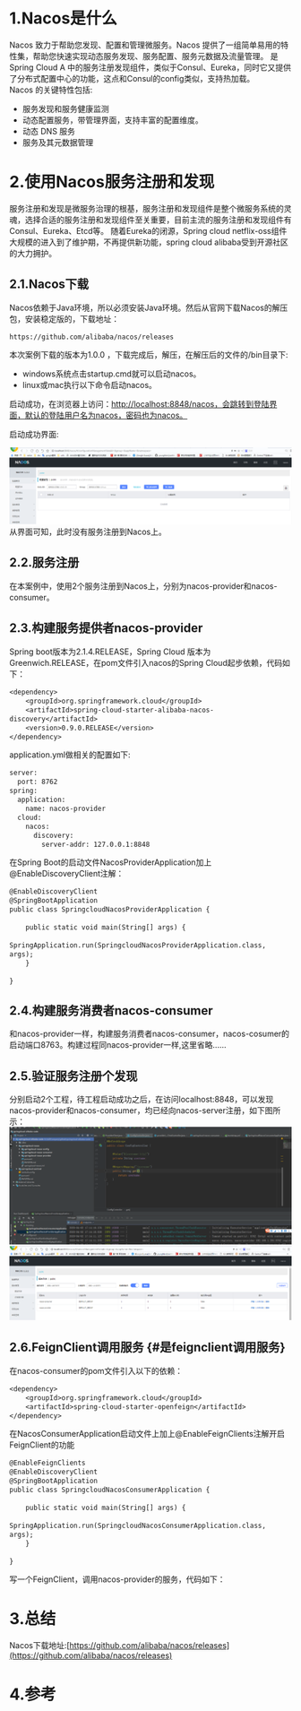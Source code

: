 # 1.Nacos是什么

Nacos 致力于帮助您发现、配置和管理微服务。Nacos 提供了一组简单易用的特性集，帮助您快速实现动态服务发现、服务配置、服务元数据及流量管理。 是Spring Cloud A 中的服务注册发现组件，类似于Consul、Eureka，同时它又提供了分布式配置中心的功能，这点和Consul的config类似，支持热加载。  
Nacos 的关键特性包括:

* 服务发现和服务健康监测
* 动态配置服务，带管理界面，支持丰富的配置维度。
* 动态 DNS 服务
* 服务及其元数据管理

# 2.使用Nacos服务注册和发现

服务注册和发现是微服务治理的根基，服务注册和发现组件是整个微服务系统的灵魂，选择合适的服务注册和发现组件至关重要，目前主流的服务注册和发现组件有Consul、Eureka、Etcd等。 随着Eureka的闭源，Spring cloud netflix-oss组件大规模的进入到了维护期，不再提供新功能，spring cloud alibaba受到开源社区的大力拥护。

## 2.1.Nacos下载

Nacos依赖于Java环境，所以必须安装Java环境。然后从官网下载Nacos的解压包，安装稳定版的，下载地址：

```
https://github.com/alibaba/nacos/releases
```

本次案例下载的版本为1.0.0 ，下载完成后，解压，在解压后的文件的/bin目录下:

* windows系统点击startup.cmd就可以启动nacos。
* linux或mac执行以下命令启动nacos。

启动成功，在浏览器上访问：[http://localhost:8848/nacos，会跳转到登陆界面，默认的登陆用户名为nacos，密码也为nacos。](http://localhost:8848/nacos，会跳转到登陆界面，默认的登陆用户名为nacos，密码也为nacos。)

启动成功界面:

![img](/static/image/微信截图_20200402170324.png)  
从界面可知，此时没有服务注册到Nacos上。

## 2.2.服务注册

在本案例中，使用2个服务注册到Nacos上，分别为nacos-provider和nacos-consumer。

## 2.3.构建服务提供者nacos-provider

Spring boot版本为2.1.4.RELEASE，Spring Cloud 版本为Greenwich.RELEASE，在pom文件引入nacos的Spring Cloud起步依赖，代码如下：

```
<dependency>
    <groupId>org.springframework.cloud</groupId>
    <artifactId>spring-cloud-starter-alibaba-nacos-discovery</artifactId>
    <version>0.9.0.RELEASE</version>
</dependency>
```

application.yml做相关的配置如下:

```
server:
  port: 8762
spring:
  application:
    name: nacos-provider
  cloud:
    nacos:
      discovery:
        server-addr: 127.0.0.1:8848
```

在Spring Boot的启动文件NacosProviderApplication加上@EnableDiscoveryClient注解：

```
@EnableDiscoveryClient
@SpringBootApplication
public class SpringcloudNacosProviderApplication {

    public static void main(String[] args) {
        SpringApplication.run(SpringcloudNacosProviderApplication.class, args);
    }

}
```

## 2.4.构建服务消费者nacos-consumer

和nacos-provider一样，构建服务消费者nacos-consumer，nacos-cosumer的启动端口8763。构建过程同nacos-provider一样,这里省略......

## 2.5.验证服务注册个发现

分别启动2个工程，待工程启动成功之后，在访问localhost:8848，可以发现nacos-provider和nacos-consumer，均已经向nacos-server注册，如下图所示：  
![img](/static/image/微信截图_20200402172329.png)  
![img](/static/image/微信截图_20200402172301.png)

## 2.6.FeignClient调用服务 {#是feignclient调用服务}

在nacos-consumer的pom文件引入以下的依赖：

```
<dependency>
    <groupId>org.springframework.cloud</groupId>
    <artifactId>spring-cloud-starter-openfeign</artifactId>
</dependency>
```

在NacosConsumerApplication启动文件上加上@EnableFeignClients注解开启FeignClient的功能

```
@EnableFeignClients
@EnableDiscoveryClient
@SpringBootApplication
public class SpringcloudNacosConsumerApplication {

    public static void main(String[] args) {
        SpringApplication.run(SpringcloudNacosConsumerApplication.class, args);
    }

}
```

写一个FeignClient，调用nacos-provider的服务，代码如下：

# 3.总结

Nacos下载地址:[https://github.com/alibaba/nacos/releases](https://github.com/alibaba/nacos/releases)

# 4.参考



